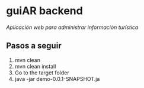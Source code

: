 # guiAR backend
_Aplicación web para administrar información turística_
## Pasos a seguir 
1. mvn clean
2. mvn clean install
3. Go to the target folder
4. java -jar demo-0.0.1-SNAPSHOT.ja
